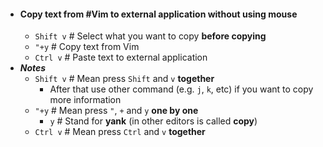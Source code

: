 - #### Copy text from #Vim to external application without using mouse
	- `Shift v` # Select what you want to copy **before copying**
	- `"+y` # Copy text from Vim
	- `Ctrl v` # Paste text to external application
- ***Notes***
	- `Shift v` # Mean press `Shift` and `v` **together**
		- After that use other command (e.g. `j`, `k`, etc) if you want to copy more information
	- `"+y` # Mean press `"`, `+` and `y` **one by one**
		- `y` # Stand for **yank** (in other editors is called **copy**)
	- `Ctrl v` # Mean press `Ctrl` and `v` **together**
